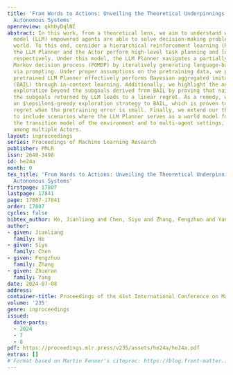 ```yaml
---
title: 'From Words to Actions: Unveiling the Theoretical Underpinnings of LLM-Driven
  Autonomous Systems'
openreview: qkhbyDqlNI
abstract: In this work, from a theoretical lens, we aim to understand why large language
  model (LLM) empowered agents are able to solve decision-making problems in the physical
  world. To this end, consider a hierarchical reinforcement learning (RL) model where
  the LLM Planner and the Actor perform high-level task planning and low-level execution,
  respectively. Under this model, the LLM Planner navigates a partially observable
  Markov decision process (POMDP) by iteratively generating language-based subgoals
  via prompting. Under proper assumptions on the pretraining data, we prove that the
  pretrained LLM Planner effectively performs Bayesian aggregated imitation learning
  (BAIL) through in-context learning. Additionally, we highlight the necessity for
  exploration beyond the subgoals derived from BAIL by proving that naively executing
  the subgoals returned by LLM leads to a linear regret. As a remedy, we introduce
  an $\epsilon$-greedy exploration strategy to BAIL, which is proven to incur sublinear
  regret when the pretraining error is small. Finally, we extend our theoretical framework
  to include scenarios where the LLM Planner serves as a world model for inferring
  the transition model of the environment and to multi-agent settings, enabling coordination
  among multiple Actors.
layout: inproceedings
series: Proceedings of Machine Learning Research
publisher: PMLR
issn: 2640-3498
id: he24a
month: 0
tex_title: 'From Words to Actions: Unveiling the Theoretical Underpinnings of {LLM}-Driven
  Autonomous Systems'
firstpage: 17807
lastpage: 17841
page: 17807-17841
order: 17807
cycles: false
bibtex_author: He, Jianliang and Chen, Siyu and Zhang, Fengzhuo and Yang, Zhuoran
author:
- given: Jianliang
  family: He
- given: Siyu
  family: Chen
- given: Fengzhuo
  family: Zhang
- given: Zhuoran
  family: Yang
date: 2024-07-08
address:
container-title: Proceedings of the 41st International Conference on Machine Learning
volume: '235'
genre: inproceedings
issued:
  date-parts:
  - 2024
  - 7
  - 8
pdf: https://proceedings.mlr.press/v235/assets/he24a/he24a.pdf
extras: []
# Format based on Martin Fenner's citeproc: https://blog.front-matter.io/posts/citeproc-yaml-for-bibliographies/
---
```


